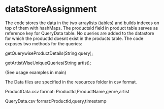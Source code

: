 dataStoreAssignment
===================

The code stores the data in the two arraylists (tables) and builds indexes on top of them with hashMaps.
The productsId field in product table serves as reference key for QueryData table. No queries are added to 
the datastore for which the productId doesnt exist in the products table.
The code exposes two methods for the queries:

 getQuerywiseProductDetails(String query);
 
 getArtistWiseUniqueQueries(String artist);      
 
 (See usage examples in main)
 
 The Data files are specified in the resources folder in csv format.
 
 ProductData.csv format: ProductId,ProductName,genre,artist
 
 QueryData.csv format:ProductId,query,timestamp
 
 
